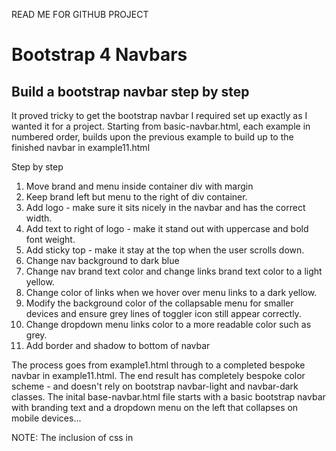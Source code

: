 READ ME FOR GITHUB PROJECT

# Bootstrap 4 Navbars

## Build a bootstrap navbar step by step

It proved tricky to get the bootstrap navbar I required set up exactly as I wanted it for a project.
Starting from basic-navbar.html, each example in numbered order, builds upon the previous example to build up to the finished navbar in example11.html

Step by step
1. Move brand and menu inside container div with margin
2. Keep brand left but menu to the right of div container.
3. Add logo - make sure it sits nicely in the navbar and has the correct width.
4. Add text to right of logo - make it stand out with uppercase and bold font weight.
5. Add sticky top - make it stay at the top when the user scrolls down.
6. Change nav background to dark blue
7. Change nav brand text color and change links brand text color to a light yellow.
8. Change color of links when we hover over menu links to a dark yellow.
9. Modify the background color of the collapsable menu for smaller devices and ensure grey lines of toggler icon still appear correctly.
10. Change dropdown menu links color to a more readable color such as grey.
11. Add border and shadow to bottom of navbar

The process goes from example1.html through to a completed bespoke navbar in example11.html. 
The end result has completely bespoke color scheme - and doesn't rely on bootstrap navbar-light and navbar-dark classes. 
The inital base-navbar.html file starts with a basic bootstrap navbar with branding text and a dropdown menu on the left that collapses on mobile devices... 

NOTE: The inclusion of css in <style> is only for demonstration purposes. For any devs reading this, it's always best practice to include css in its own file and call it.  NOTE! Bespoke css has to be called AFTER the bootstrap styles are loaded.
The bootstrap JS files are included for demonstration purposes as well. Again, its better to separate them into their own files and call them via <script src="..... 

================================

### 1. Example1 - FROM basic-navbar.html
- I wanted all navbar elements to have margins and NOT have a full width container. However, I wanted the navbar itself to be full width so I only put the brand name and menu inside the div with class container. 
- ACTION: Placed brand name and menu items inside a bootstrap <div class="container"... (bootstrap built in class)

### 2. Example2 - FROM example1.html
- I wanted to keep the brand name on the left but I didn't want the menu to appear next to it.  I wanted the menu to appear on the right of the navbar.
- ACTION: I added the class name 'justify-content-end' to the menu links div = <div class="collapse navbar-collapse justify-content-end"

### 3. Example3 - FROM example2.html
- I wanted to add in a logo that fits nicely in the navbar.  After experimenting with sizes, it seems that setting width to 80 works well with bootstrap navbars.
ACTION: Added logo <img> within <a class="navbar-brand"> tag.  Aligned it in the center to make sure it sat nicely and also set the width to 70, all with built in bootstrap classes.  Added a right margin level 2 class (mr-2) to leave a little space between the image and the company name/ slogan.

### 4. Example4 - FROM example3.html
- I wanted to make the text to the right of the logo stand out and look more professional.
ACTION: Placed the company name inside a <span> tag below the image but still inside the <a> brand tag.  Added the built in classes - text-uppercase, font-weight-bold, and text-light to the <span> element.

### 5. Example5 - FROM example4.html
- I wanted to make the navbar sticky so that stays at the top of the screen whenever the user scrolls down the page.
ACTION: In the <nav> tag, I added the class 'sticky-top'.

### NAVBAR SCHEME

### 6. Example6 - FROM example5.html
- Now, I wanted to start adding my own bespoke color scheme. Firstly, I wanted to change the navbar to a bespoke dark blue color.
ACTION: Firstly, added bespoke styling to the navbar class. Secondly, in order for our own scheme to work, I had to remove the default classes from the <nav> tag - navbar-light and bg-light. (These classes automatically take care of adding dark text to a light background - if that works for your navbar, I would keep that in there as it takes care of link hovering and the collapsible button styling for mobile devices.  Use steps 6 onwards when you need completely bespoke colors for your navbar.)

### 7. Example7 - FROM example6.html
- I wanted to change the brand name text and the menu links to a light yellow color to go on top of the dark blue background.
ACTION: Add and modify navbar a{} in our own styles. (Must load AFTER bootstrap css loads when you are adding into a stylesheet)

### 8. Example8 - FROM example7.html
- Here, I wanted to make the links a darker yellow when we hover over them.
ACTION: Add and modify .navbar a:hover{} to our darker yellow color.

### 9. Example9 - FROM example8.html
- I wanted to change the border color of our collapsable menu to match the color of the menu links.
- By NOT using bootstraps navbar-light and bg-light class, it means we have to manually modify the set up of the navbar toggler AND the navbar-toggler-icon
ACTION: Add and modify .navbar-toggler{} in our styles, adding a border the same color as our menu links.
Secondly, when we modify the colors of a theme, the toggler icon needs to be manually updated so that the lines of the toggler icon still appear.  To do this I directly called the icon from a website and modified the stroke attribute to grey.

### 10. Example10 - FROM example9.html
- Here, because all links are set to yellow, we needed to change the color of the links on the dropdown menu to a readable color for a white background.
ACTION: I added and modified .navbar a.dropdown-item{} to color:grey.

### 11. Example11 - FROM example10.html
- Finally, we want to add a little bit of shadow and a border to the bottom of the navbar.
ACTION: To set shadow we can use the built in bootstrap 'shadow' class so we add that to the <nav> tag.
I then added a border-button setting to the .navbar{} stylings already in use for our navbar background color.

The result of this is a unique navbar and toggle button for smaller screens, built with some personalized styling but also using bootstrap classes where relevant.

